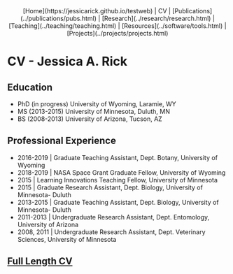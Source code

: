 <center>
[Home](https://jessicarick.github.io/testweb) | CV | [Publications](../publications/pubs.html) | [Research](../research/research.html) | [Teaching](../teaching/teaching.html) | [Resources](../software/tools.html) | [Projects](../projects/projects.html)
</center>

# CV - Jessica A. Rick

## Education

- PhD (in progress) University of Wyoming, Laramie, WY
- MS (2013-2015) University of Minnesota, Duluth, MN
- BS (2008-2013) University of Arizona, Tucson, AZ

## Professional Experience

- 2016-2019 | Graduate Teaching Assistant, Dept. Botany, University of Wyoming
- 2018-2019 | NASA Space Grant Graduate Fellow, University of Wyoming
- 2015 | Learning Innovations Teaching Fellow, University of Minnesota
- 2015 | Graduate Research Assistant, Dept. Biology, University of Minnesota- Duluth
- 2013-2015 | Graduate Teaching Assistant, Dept. Biology, University of Minnesota- Duluth
- 2011-2013 | Undergraduate Research Assistant, Dept. Entomology, University of Arizona
- 2008, 2011 | Undergraduate Research Assistant, Dept. Veterinary Sciences, University of Minnesota

## [Full Length CV](cv.pdf)